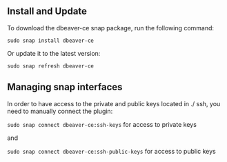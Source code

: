 ## Install and Update

To download the dbeaver-ce snap package, run the following command:

```sudo snap install dbeaver-ce```

Or update it to the latest version:

```sudo snap refresh dbeaver-ce```

## Managing snap interfaces

In order to have access to the private and public keys located in ./ ssh, you need to manually connect the plugin:

```sudo snap connect dbeaver-ce:ssh-keys``` for access to private keys 

and 

```sudo snap connect dbeaver-ce:ssh-public-keys``` for access to public keys